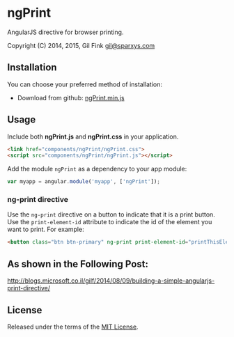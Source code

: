ngPrint
==============

AngularJS directive for browser printing.

Copyright (C) 2014, 2015, Gil Fink <gil@sparxys.com>

Installation
------------

You can choose your preferred method of installation:
* Download from github: [ngPrint.min.js](https://github.com/gilf/ngPrint/blob/master/ngPrint.min.js)

Usage
-----
Include both **ngPrint.js** and **ngPrint.css** in your application.

```html
<link href="components/ngPrint/ngPrint.css">
<script src="components/ngPrint/ngPrint.js"></script>
```

Add the module `ngPrint` as a dependency to your app module:

```js
var myapp = angular.module('myapp', ['ngPrint']);
```

### ng-print directive
Use the `ng-print` directive on a button to indicate that it is a print button.
Use the `print-element-id` attribute to indicate the id of the element you want to print.
For example:

```html
<button class="btn btn-primary" ng-print print-element-id="printThisElement"><i class="fa fa-print"></i> Print</button>
```

As shown in the Following Post:
-----
http://blogs.microsoft.co.il/gilf/2014/08/09/building-a-simple-angularjs-print-directive/

License
----

Released under the terms of the [MIT License](LICENSE).